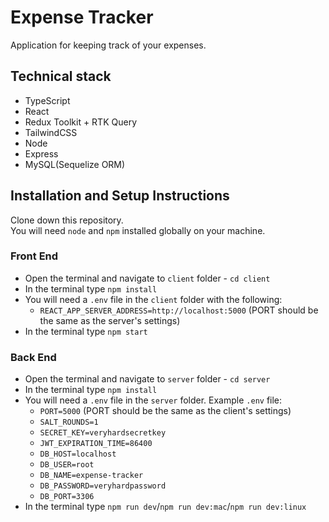 # Expense Tracker
Application for keeping track of your expenses.

## Technical stack
* TypeScript
* React
* Redux Toolkit + RTK Query
* TailwindCSS
* Node
* Express
* MySQL(Sequelize ORM)

## Installation and Setup Instructions
Clone down this repository.  
You will need `node` and `npm` installed globally on your machine.  
### Front End
- Open the terminal and navigate to `client` folder - `cd client`
- In the terminal type `npm install`
- You will need a `.env` file in the `client` folder with the following:  
  - ``` REACT_APP_SERVER_ADDRESS=http://localhost:5000 ``` (PORT should be the same as the server's settings)
- In the terminal type `npm start`
### Back End
- Open the terminal and navigate to `server` folder - `cd server`
- In the terminal type `npm install`
- You will need a `.env` file in the `server` folder. Example `.env` file:
  - `PORT=5000` (PORT should be the same as the client's settings)
  - `SALT_ROUNDS=1`
  - `SECRET_KEY=veryhardsecretkey`
  - `JWT_EXPIRATION_TIME=86400`
  - `DB_HOST=localhost`
  - `DB_USER=root`
  - `DB_NAME=expense-tracker`
  - `DB_PASSWORD=veryhardpassword`
  - `DB_PORT=3306`
- In the terminal type `npm run dev`/`npm run dev:mac`/`npm run dev:linux`
